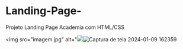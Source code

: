 # Landing-Page-
Projeto Landing Page Academia com  HTML/CSS


<img src="imagem.jpg" alt="<img src="captura de te">![Captura de tela 2024-01-09 162359](https://github.com/derbassomar/Landing-Page-/assets/148890555/b17d249b-64ca-4d18-821d-3aca34b4aa65)
